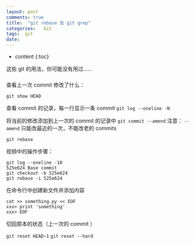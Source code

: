 ```yaml
---
layout: post
comments: true
title:  "git rebase 及 git grep"
categories:   Git
tags:  git
date:
---
```


* content
{:toc}

这些 git 的用法，你可能没有用过……




###

查看上一次 commit 修改了什么：

`git show HEAD`

查看 commit 的记录，每一行显示一条 commit
`git log --oneline -N`

将当前的修改添加到上一次的 commit 的记录中
`git commit --amend`
注意： `--amend` 只能改最近的一次，不能改老的 commits



`git rebase `

视频中的操作步骤：

```
git log --oneline -10
525e624 Base commit
git checkout -b 525e624
git rebase -i 525e624
```

 在命令行中创建新文件并添加内容
```
cat >> something.py << EOF
xxx> print 'something'
xxx> EOF
```



切回原本的状态（上一次的 commit ）

`git reset HEAD~1`
`git reset --hard`
